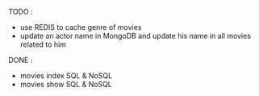 TODO :
- use REDIS to cache genre of movies
- update an actor name in MongoDB and update his name in all movies related to him


DONE : 
- movies index SQL & NoSQL
- movies show SQL & NoSQL